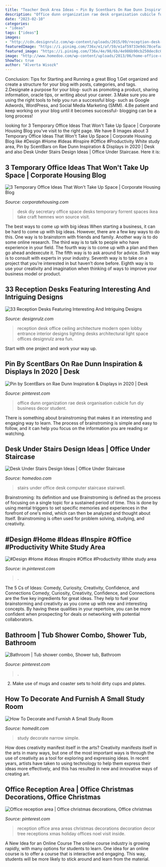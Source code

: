 ```yaml
---
title: "Teacher Desk Area Ideas ~ Pin By Scentbars On Rae Dunn Inspiration &amp; Displays In 2020"
description: "Office dunn organization rae desk organisation cubicle fun diy business decor student"
date: "2023-02-10"
categories:
- "ideas"
tags: ["ideas"]
images:
- "http://cdn.designrulz.com/wp-content/uploads/2015/09/reception-desk-designrulz-8.jpg"
featuredImage: "https://i.pinimg.com/736x/e1/af/59/e1af59733e9dc78cefaaf19e1077aacb.jpg"
featured_image: "https://i.pinimg.com/736x/4e/98/6b/4e986b90cb250dec8c063be828774ac3--reception-areas-office-reception-area.jpg"
image: "http://www.homedoo.com/wp-content/uploads/2013/06/home-office-under-stairs-10.jpg"
ShowToc: true
author: "Alverta Wisozk"
---
```



Conclusion: Tips for Starting and Running a great Blog
1.Get organized and create a structure for your blog with posts, categories, and tags.
2.Designate a purpose for your blog- such as promoting a product, sharing information, oracle tips, or writing about your career. 
3.Make sure you are using the right tools to help you run a successful blog- such as Google Adwords, WordPress, and Social Media Marketing (SMM). 
4.Be patient and keep working on your blog until it becomes successful- blogging can be a long process!

	

		
looking for 3 Temporary Office Ideas That Won&#039;t Take Up Space | Corporate Housing Blog you've visit to the right page. We have 8 Images about 3 Temporary Office Ideas That Won&#039;t Take Up Space | Corporate Housing Blog like #Design #Home #Ideas #Inspire #Office #Productivity White study area, Pin by ScentBars on Rae Dunn Inspiration &amp; Displays in 2020 | Desk and also Desk Under Stairs Design Ideas | Office Under Staircase. Here it is:
		
    
## 3 Temporary Office Ideas That Won&#039;t Take Up Space | Corporate Housing Blog

<img loading=lazy src="https://www.corporatehousing.com/blog/wp-content/uploads/2015/11/DIY-Secretary-Desk-for-a-Small-Space3.jpg" onerror="this.onerror=null;this.src='https://tse3.mm.bing.net/th?id=OIP.80-7-cYOcKhvWuSfB4gjQwHaLH&amp;pid=15.1';" alt="3 Temporary Office Ideas That Won&#039;t Take Up Space | Corporate Housing Blog">

_Source: corporatehousing.com_

>desk diy secretary office space desks temporary forrent spaces ikea take craft hemnes won source visit. 

	

The best ways to come up with big ideas
When starting a business, it can be hard to come up with big ideas. However, there are a few key ways to do this. One way is to brainstorm with friends and family. Another way is to do some online research. The third way is to talk to people who have experience in your field. The fourth way is to come up with a plan and then go ahead andexecute it. The fifth way is to ask around for advice. Sixth way is to consult with experts in your industry. Seventh way is to take on a project that you’re interested in but haven’t done before. Eighth way is to use your creativity and imagination when thinking of ways to improve your business model or product.

    
## 33 Reception Desks Featuring Interesting And Intriguing Designs

<img loading=lazy src="http://cdn.designrulz.com/wp-content/uploads/2015/09/reception-desk-designrulz-8.jpg" onerror="this.onerror=null;this.src='https://tse2.mm.bing.net/th?id=OIP.ibOREZWlDoySNhAsTjf7agHaLG&amp;pid=15.1';" alt="33 Reception Desks Featuring Interesting And Intriguing Designs">

_Source: designrulz.com_

>reception desk office ceiling architecture modern open lobby entrance interior designs lighting desks architectural light space offices designrulz area fun. 

	

Start with one project and work your way up.

    
## Pin By ScentBars On Rae Dunn Inspiration &amp; Displays In 2020 | Desk

<img loading=lazy src="https://i.pinimg.com/736x/e1/af/59/e1af59733e9dc78cefaaf19e1077aacb.jpg" onerror="this.onerror=null;this.src='https://tse2.mm.bing.net/th?id=OIP.lG4aqxxQb5KkfyK9tBLULgHaJ3&amp;pid=15.1';" alt="Pin by ScentBars on Rae Dunn Inspiration &amp; Displays in 2020 | Desk">

_Source: pinterest.com_

>office dunn organization rae desk organisation cubicle fun diy business decor student. 

	

There is something about brainstroming that makes it an interesting and engaging way to learn. The process of brainstroming is simple and easy to follow, and it can help you focus on the information you are reading or watching.

    
## Desk Under Stairs Design Ideas | Office Under Staircase

<img loading=lazy src="http://www.homedoo.com/wp-content/uploads/2013/06/home-office-under-stairs-10.jpg" onerror="this.onerror=null;this.src='https://tse1.mm.bing.net/th?id=OIP.rVawF6wELvaAeafxJOfIZQAAAA&amp;pid=15.1';" alt="Desk Under Stairs Design Ideas | Office Under Staircase">

_Source: homedoo.com_

>stairs under office desk computer staircase stairwell. 

	

Brainstroming: Its definition and use
Brainstroming is defined as the process of focusing on a single topic for a sustained period of time. This is done by using mental triggers to set specific memories and experiences in the forefront of one's mind, which can then be analyzed and thought about Itself. Brainstroming is often used for problem solving, studying, and creativity.

    
## #Design #Home #Ideas #Inspire #Office #Productivity White Study Area

<img loading=lazy src="https://i.pinimg.com/736x/53/86/ad/5386ad17f61222ea471fc71104182c34.jpg" onerror="this.onerror=null;this.src='https://tse4.mm.bing.net/th?id=OIP.XlT-qMOaPnFKsSNzNcDhpQHaKo&amp;pid=15.1';" alt="#Design #Home #Ideas #Inspire #Office #Productivity White study area">

_Source: in.pinterest.com_

>. 

	

The 5 Cs of Ideas: Comedy, Curiosity, Creativity, Confidence, and Connections
Comedy, Curiosity, Creativity, Confidence, and Connections are the five key ingredients for great ideas. They help to fuel your brainstorming and creativity as you come up with new and interesting concepts. By having these qualities in your repertoire, you can be more confident when prospecting for deals or networking with potential collaborators.

    
## Bathroom | Tub Shower Combo, Shower Tub, Bathroom

<img loading=lazy src="https://i.pinimg.com/736x/b3/1f/74/b31f74aec0d5fa6821676504ba35b279.jpg" onerror="this.onerror=null;this.src='https://tse4.mm.bing.net/th?id=OIP.QoaZbZZ1nTaojA3f4VmgMwHaHa&amp;pid=15.1';" alt="Bathroom | Tub shower combo, Shower tub, Bathroom">

_Source: pinterest.com_

>. 

	

2. Make use of mugs and coaster sets to hold dirty cups and plates.

    
## How To Decorate And Furnish A Small Study Room

<img loading=lazy src="https://cdn.homedit.com/wp-content/uploads/2010/11/narrow-simple-office-room-design.jpg" onerror="this.onerror=null;this.src='https://tse3.mm.bing.net/th?id=OIP.m9_lr7SA6XCNcJYBfUErogHaJ3&amp;pid=15.1';" alt="How To Decorate and Furnish A Small Study Room">

_Source: homedit.com_

>study decorate narrow simple. 

	

How does creativity manifest itself in the arts?
Creativity manifests itself in the arts in many ways, but one of the most important ways is through the use of creativity as a tool for exploring and expressing ideas. In recent years, artists have taken to using technology to help them express their ideas more effectively, and this has resulted in new and innovative ways of creating art.

    
## Office Reception Area | Office Christmas Decorations, Office Christmas

<img loading=lazy src="https://i.pinimg.com/736x/4e/98/6b/4e986b90cb250dec8c063be828774ac3--reception-areas-office-reception-area.jpg" onerror="this.onerror=null;this.src='https://tse2.mm.bing.net/th?id=OIP.YvOHpoQ1p1j9s2LEf_6XUwHaFj&amp;pid=15.1';" alt="Office reception area | Office christmas decorations, Office christmas">

_Source: pinterest.com_

>reception office area areas christmas decorations decoration decor tree receptions xmas holiday offices noel visit inside. 

	

A New Idea for an Online Course
The online course industry is growing rapidly, with many options for students to learn. One idea for an online course is to offer a course that is interactive and engaging. This way, students will be more likely to stick around and learn from the material.

